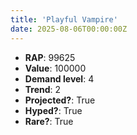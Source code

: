 ```yaml
---
title: 'Playful Vampire'
date: 2025-08-06T00:00:00Z
---
```

- **RAP**: 99625
- **Value**: 100000
- **Demand level**: 4
- **Trend**: 2
- **Projected?**: True
- **Hyped?**: True
- **Rare?**: True
